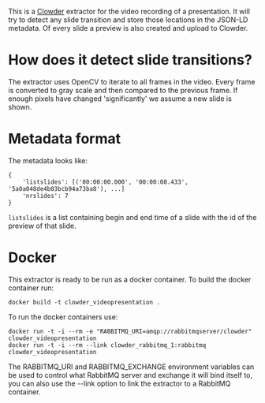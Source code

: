 This is a [Clowder](https://clowder.ncsa.illinois.edu) extractor for the video recording of a presentation.
It will try to detect any slide transition and store those locations in the JSON-LD metadata. Of every slide
a preview is also created and upload to Clowder.

# How does it detect slide transitions?

The extractor uses OpenCV to iterate to all frames in the video. Every frame is converted to gray scale and
then compared to the previous frame. If enough pixels have changed 'significantly' we assume a new slide is shown.

# Metadata format

The metadata looks like:
```
{
    'listslides': [('00:00:00.000', '00:00:08.433', '5a0a048de4b03bcb94a73ba8'), ...]
    'nrslides': 7
}
```
`listslides` is a list containing begin and end time of a slide with the id of the preview of that slide.

# Docker

This extractor is ready to be run as a docker container. To build the docker container run:

```
docker build -t clowder_videopresentation .
```

To run the docker containers use:

```
docker run -t -i --rm -e "RABBITMQ_URI=amqp://rabbitmqserver/clowder" clowder_videopresentation
docker run -t -i --rm --link clowder_rabbitmq_1:rabbitmq clowder_videopresentation
```

The RABBITMQ_URI and RABBITMQ_EXCHANGE environment variables can be used to control what RabbitMQ server and exchange it will bind itself to, you can also use the --link option to link the extractor to a RabbitMQ container.
